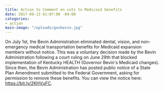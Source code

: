 ```yaml
---
title: Action to Comment on cuts to Medicaid benefits
date: 2017-09-13 01:07:00 -04:00
categories:
- action
main-image: "/uploads/govbevin.jpg"
---
```


On July 1st, the Bevin Administration eliminated dental, vision, and non-emergency medical transportation benefits for Medicaid expansion members without notice. This was a voluntary decision made by the Bevin Administration following a court ruling on June 29th that blocked implementation of Kentucky HEALTH (Governor Bevin's Medicaid changes). 
Since then, the Bevin Administration has posted public notice of a State Plan Amendment submitted to the Federal Government, asking for permission to remove these benefits. You can view the notice here: https://bit.ly/2KHVuFC. 

<a class="embedly-card" href="https://bit.ly/2KHVuFC /">

